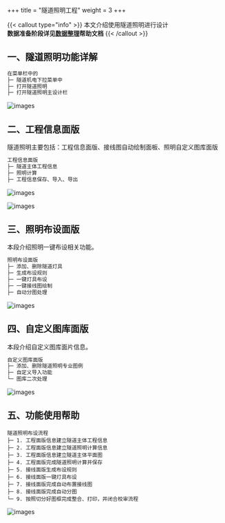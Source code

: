 +++
title = "隧道照明工程"
weight = 3
+++

{{< callout type="info" >}}
本文介绍使用隧道照明进行设计  
**数据准备阶段详见[数据整理](/data/readme.md)帮助文档**
{{< /callout >}}

## 一、隧道照明功能详解

```txt
在菜单栏中的
├─ 隧道机电下拉菜单中
├─ 打开隧道照明
├─ 打开隧道照明主设计栏
```

![images](/img/docs/functions/tunnel-lighting/隧道照明主菜单.png)

## 二、工程信息面版

隧道照明主要包括：工程信息面版、接线图自动绘制面板、照明自定义图库面版

```txt
工程信息面版
├─ 隧道主体工程信息
├─ 照明计算
├─ 工程信息保存、导入、导出
```

![images](/img/docs/functions/tunnel-lighting/隧道照明主控面版1.png)

![images](/img/docs/functions/tunnel-lighting/照明计算2.png)

## 三、照明布设面版

本段介绍照明一键布设相关功能。

```txt
照明布设面版
├─ 添加、删除隧道灯具
├─ 生成布设规则
├─ 一键灯具布设
├─ 一键接线图绘制
├─ 自动分图处理
```

![images](/img/docs/functions/tunnel-lighting/照明布设面版3.png)

## 四、自定义图库面版

本段介绍自定义图库面片信息。

```txt
自定义图库面版
├─ 添加、删除隧道照明专业图例
├─ 自定义导入功能
└─ 图库二次处理
```

![images](/img/docs/functions/tunnel-lighting/照明图库功能4.png)

## 五、功能使用帮助

``` tip
隧道照明布设流程
├─ 1. 工程面版信息建立隧道主体工程信息
├─ 2. 工程面版信息建立隧道照明计算信息
├─ 3. 工程面版信息建立隧道主体平面图
├─ 4. 工程面版完成隧道照明计算并保存
├─ 5. 接线面版生成布设规则
├─ 6. 接线面版一键灯具布设
├─ 7. 接线面版完成自动布置接线图
├─ 8. 接线面版完成自动分图
└─ 9. 按照切分好图框完成整合、打印，并闭合校审流程
```

![images](/img/docs/functions/tunnel-lighting/最终成果5.png)
